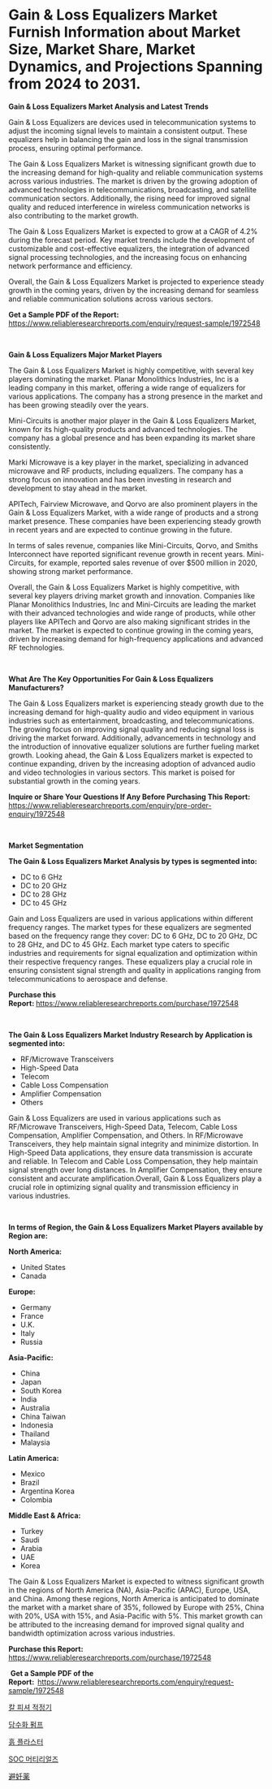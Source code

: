 <p><h1>Gain & Loss Equalizers Market Furnish Information about Market Size, Market Share, Market Dynamics, and Projections Spanning from 2024 to 2031.</h1></p><p><strong>Gain & Loss Equalizers Market Analysis and Latest Trends</strong></p>
<p><p>Gain & Loss Equalizers are devices used in telecommunication systems to adjust the incoming signal levels to maintain a consistent output. These equalizers help in balancing the gain and loss in the signal transmission process, ensuring optimal performance.</p><p>The Gain & Loss Equalizers Market is witnessing significant growth due to the increasing demand for high-quality and reliable communication systems across various industries. The market is driven by the growing adoption of advanced technologies in telecommunications, broadcasting, and satellite communication sectors. Additionally, the rising need for improved signal quality and reduced interference in wireless communication networks is also contributing to the market growth.</p><p>The Gain & Loss Equalizers Market is expected to grow at a CAGR of 4.2% during the forecast period. Key market trends include the development of customizable and cost-effective equalizers, the integration of advanced signal processing technologies, and the increasing focus on enhancing network performance and efficiency.</p><p>Overall, the Gain & Loss Equalizers Market is projected to experience steady growth in the coming years, driven by the increasing demand for seamless and reliable communication solutions across various sectors.</p></p>
<p><strong>Get a Sample PDF of the Report:&nbsp;</strong> <a href="https://www.reliableresearchreports.com/enquiry/request-sample/1972548">https://www.reliableresearchreports.com/enquiry/request-sample/1972548</a></p>
<p>&nbsp;</p>
<p><strong>Gain & Loss Equalizers Major Market Players</strong></p>
<p><p>The Gain & Loss Equalizers Market is highly competitive, with several key players dominating the market. Planar Monolithics Industries, Inc is a leading company in this market, offering a wide range of equalizers for various applications. The company has a strong presence in the market and has been growing steadily over the years.</p><p>Mini-Circuits is another major player in the Gain & Loss Equalizers Market, known for its high-quality products and advanced technologies. The company has a global presence and has been expanding its market share consistently.</p><p>Marki Microwave is a key player in the market, specializing in advanced microwave and RF products, including equalizers. The company has a strong focus on innovation and has been investing in research and development to stay ahead in the market.</p><p>APITech, Fairview Microwave, and Qorvo are also prominent players in the Gain & Loss Equalizers Market, with a wide range of products and a strong market presence. These companies have been experiencing steady growth in recent years and are expected to continue growing in the future.</p><p>In terms of sales revenue, companies like Mini-Circuits, Qorvo, and Smiths Interconnect have reported significant revenue growth in recent years. Mini-Circuits, for example, reported sales revenue of over $500 million in 2020, showing strong market performance.</p><p>Overall, the Gain & Loss Equalizers Market is highly competitive, with several key players driving market growth and innovation. Companies like Planar Monolithics Industries, Inc and Mini-Circuits are leading the market with their advanced technologies and wide range of products, while other players like APITech and Qorvo are also making significant strides in the market. The market is expected to continue growing in the coming years, driven by increasing demand for high-frequency applications and advanced RF technologies.</p></p>
<p>&nbsp;</p>
<p><strong>What Are The Key Opportunities For Gain & Loss Equalizers Manufacturers?</strong></p>
<p><p>The Gain & Loss Equalizers market is experiencing steady growth due to the increasing demand for high-quality audio and video equipment in various industries such as entertainment, broadcasting, and telecommunications. The growing focus on improving signal quality and reducing signal loss is driving the market forward. Additionally, advancements in technology and the introduction of innovative equalizer solutions are further fueling market growth. Looking ahead, the Gain & Loss Equalizers market is expected to continue expanding, driven by the increasing adoption of advanced audio and video technologies in various sectors. This market is poised for substantial growth in the coming years.</p></p>
<p><strong>Inquire or Share Your Questions If Any Before Purchasing This Report:</strong> <a href="https://www.reliableresearchreports.com/enquiry/pre-order-enquiry/1972548">https://www.reliableresearchreports.com/enquiry/pre-order-enquiry/1972548</a></p>
<p>&nbsp;</p>
<p><strong>Market Segmentation</strong></p>
<p><strong>The Gain & Loss Equalizers Market Analysis by types is segmented into:</strong></p>
<p><ul><li>DC to 6 GHz</li><li>DC to 20 GHz</li><li>DC to 28 GHz</li><li>DC to 45 GHz</li></ul></p>
<p><p>Gain and Loss Equalizers are used in various applications within different frequency ranges. The market types for these equalizers are segmented based on the frequency range they cover: DC to 6 GHz, DC to 20 GHz, DC to 28 GHz, and DC to 45 GHz. Each market type caters to specific industries and requirements for signal equalization and optimization within their respective frequency ranges. These equalizers play a crucial role in ensuring consistent signal strength and quality in applications ranging from telecommunications to aerospace and defense.</p></p>
<p><strong>Purchase this Report:&nbsp;</strong><a href="https://www.reliableresearchreports.com/purchase/1972548">https://www.reliableresearchreports.com/purchase/1972548</a></p>
<p>&nbsp;</p>
<p><strong>The Gain & Loss Equalizers Market Industry Research by Application is segmented into:</strong></p>
<p><ul><li>RF/Microwave Transceivers</li><li>High-Speed Data</li><li>Telecom</li><li>Cable Loss Compensation</li><li>Amplifier Compensation</li><li>Others</li></ul></p>
<p><p>Gain & Loss Equalizers are used in various applications such as RF/Microwave Transceivers, High-Speed Data, Telecom, Cable Loss Compensation, Amplifier Compensation, and Others. In RF/Microwave Transceivers, they help maintain signal integrity and minimize distortion. In High-Speed Data applications, they ensure data transmission is accurate and reliable. In Telecom and Cable Loss Compensation, they help maintain signal strength over long distances. In Amplifier Compensation, they ensure consistent and accurate amplification.Overall, Gain & Loss Equalizers play a crucial role in optimizing signal quality and transmission efficiency in various industries.</p></p>
<p>&nbsp;</p>
<p><strong>In terms of Region, the Gain & Loss Equalizers Market Players available by Region are:</strong></p>
<p>
    <p> <strong> North America: </strong>
        <ul>
            <li>United States</li>
            <li>Canada</li>
        </ul>
        </p> 
    <p> <strong> Europe: </strong>
        <ul>
            <li>Germany</li>
            <li>France</li>
            <li>U.K.</li>
            <li>Italy</li>
            <li>Russia</li>
        </ul>
        </p> 
    <p> <strong> Asia-Pacific: </strong>
        <ul>
            <li>China</li>
            <li>Japan</li>
            <li>South Korea</li>
            <li>India</li>
            <li>Australia</li>
            <li>China Taiwan</li>
            <li>Indonesia</li>
            <li>Thailand</li>
            <li>Malaysia</li>
        </ul>
        </p> 
    <p> <strong> Latin America: </strong>
        <ul>
            <li>Mexico</li>
            <li>Brazil</li>
            <li>Argentina Korea</li>
            <li>Colombia</li>
        </ul>
        </p> 
    <p> <strong> Middle East & Africa: </strong>
        <ul>
            <li>Turkey</li>
            <li>Saudi</li>
            <li>Arabia</li>
            <li>UAE</li>
            <li>Korea</li>
        </ul>
    </p>
    </p>
<p><p>The Gain & Loss Equalizers Market is expected to witness significant growth in the regions of North America (NA), Asia-Pacific (APAC), Europe, USA, and China. Among these regions, North America is anticipated to dominate the market with a market share of 35%, followed by Europe with 25%, China with 20%, USA with 15%, and Asia-Pacific with 5%. This market growth can be attributed to the increasing demand for improved signal quality and bandwidth optimization across various industries.</p></p>
<p><strong>Purchase this Report: </strong><a href="https://www.reliableresearchreports.com/purchase/1972548">https://www.reliableresearchreports.com/purchase/1972548</a></p>
<p>&nbsp;<strong>Get a Sample PDF of the Report:&nbsp;&nbsp;</strong><a href="https://www.reliableresearchreports.com/enquiry/request-sample/1972548">https://www.reliableresearchreports.com/enquiry/request-sample/1972548</a></p>
<p><strong></strong></p>
<p><p><a href="https://medium.com/@thib_harou/%EC%B9%BC-%ED%94%BC%EC%85%94-%EC%B8%A1%EC%A0%95%EA%B8%B0-%EC%8B%9C%EC%9E%A5-%EB%B3%B4%EA%B3%A0%EC%84%9C%EB%8A%94-%EC%9D%B4-%EC%8B%9C%EC%9E%A5%EC%9D%98-%EC%B5%9C%EC%8B%A0-%ED%8A%B8%EB%A0%8C%EB%93%9C-%EB%B0%8F-%EC%84%B1%EC%9E%A5-%EA%B8%B0%ED%9A%8C%EB%A5%BC-%EA%B3%B5%EA%B0%9C%ED%95%A9%EB%8B%88%EB%8B%A4-a3242b4878af">칼 피셔 적정기</a></p><p><a href="https://medium.com/@leatharoan20231/%ED%95%B4%EC%88%98%EB%8B%B4%EC%88%98%ED%99%94-%ED%8E%8C%ED%94%84-%EC%8B%9C%EC%9E%A5-%EB%B6%84%EC%84%9D-%EB%B0%8F-%ED%81%AC%EA%B8%B0%EB%8A%94-2024%EB%85%84%EB%B6%80%ED%84%B0-2031%EB%85%84%EA%B9%8C%EC%A7%80-%EC%98%88%EC%B8%A1%EB%90%A9%EB%8B%88%EB%8B%A4-79b94aba977c">담수화 펌프</a></p><p><a href="https://github.com/WilburKihn5676/Market-Research-Report-List-1/blob/main/724584413185.md">흙 플라스터</a></p><p><a href="https://github.com/wallacBahrtyinger567686/Market-Research-Report-List-1/blob/main/223113613186.md">SOC 머티리얼즈</a></p><p><a href="https://medium.com/@josephee58/%E9%81%BF%E5%A6%8A%E5%85%B7%E5%B8%82%E5%A0%B4%E3%81%AE%E3%82%B7%E3%82%A7%E3%82%A2%E9%80%B2%E5%8C%96%E3%81%A8%E5%B8%82%E5%A0%B4%E6%88%90%E9%95%B7%E3%83%88%E3%83%AC%E3%83%B3%E3%83%892024%E5%B9%B4-2031%E5%B9%B4-a414ef50aa0a">避妊薬</a></p></p>